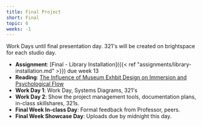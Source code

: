 ```yaml
---
title: Final Project
short: Final
topic: 6
weeks: -1
---
```


Work Days until final presentation day. 321's will be created on brightspace for each studio day.

- **Assignment**: [Final - Library Installation]({{< ref "assignments/library-installation.md" >}}) due week 13
- **Reading**: [The Influence of Museum Exhbit Design on Immersion and Psychological Flow](https://journals.sagepub.com/doi/epdf/10.1177/001391659803000502)
- **Work Day 1**: Work Day, Systems Diagrams, 321's
- **Work Day 2**: Show the project management tools, documentation plans, in-class skillshares, 321s.
- **Final Week In-class Day**: Formal feedback from Professor, peers.
- **Final Week Showcase Day**: Uploads due by midnight this day.

